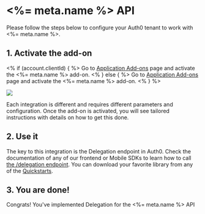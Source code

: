 # <%= meta.name %> API

Please follow the steps below to configure your Auth0 tenant to work with <%= meta.name %>.

## 1. Activate the add-on

<% if (account.clientId) { %>
Go to <a href="${manage_url}/#/applications/${account.clientId}/addons">Application Add-ons</a> page and activate the <%= meta.name %> add-on.
<% } else { %>
Go to <a href="${manage_url}/#/applications/">Application Add-ons</a> page and activate the <%= meta.name %> add-on.
<% } %>


![](/media/articles/server-apis/addons.png)

Each integration is different and requires different parameters and configuration. Once the add-on is activated, you will see tailored instructions with details on how to get this done.

## 2. Use it

The key to this integration is the Delegation endpoint in Auth0. Check the documentation of any of our frontend or Mobile SDKs to learn how to call [the /delegation endpoint](/api/authentication#delegation). You can download your favorite library from any of the [Quickstarts](/).

## 3. You are done!

Congrats! You've implemented Delegation for the <%= meta.name %> API
